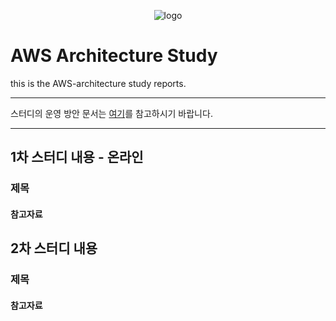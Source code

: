 <div align=center>

![logo](/assets/logo.png)

</div>

# AWS Architecture Study  

this is the AWS-architecture study reports.  

---

스터디의 운영 방안 문서는 [여기][OT]를 참고하시기 바랍니다.  

[OT]: #

---

## 1차 스터디 내용 - 온라인  

### 제목  

#### 참고자료  


## 2차 스터디 내용  

### 제목  

#### 참고자료  
